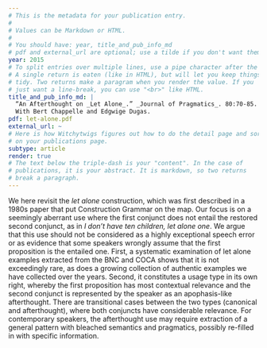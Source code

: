 ```yaml
---
# This is the metadata for your publication entry.
#
# Values can be Markdown or HTML.
#
# You should have: year, title_and_pub_info_md
# pdf and external_url are optional; use a tilde if you don't want them.
year: 2015
# To split entries over multiple lines, use a pipe character after the key.
# A single return is eaten (like in HTML), but will let you keep things
# tidy. Two returns make a paragram when you render the value. If you 
# just want a line-break, you can use "<br>" like HTML.
title_and_pub_info_md: |
  “An Afterthought on _Let Alone_.” _Journal of Pragmatics_. 80:70-85. 
  With Bert Chappelle and Edgwige Dugas.
pdf: let-alone.pdf
external_url: ~
# Here is how Witchytwigs figures out how to do the detail page and sort
# on your publications page.
subtype: article
render: true
# The text below the triple-dash is your "content". In the case of
# publications, it is your abstract. It is markdown, so two returns
# break a paragraph.
---
```

We here revisit the _let alone_ construction, which was first described in a 1980s paper that put Construction Grammar on the map. Our focus is on a seemingly aberrant use where the first conjunct does not entail the restored second conjunct, as in _I don’t have ten children, let alone one_. We argue that this use should not be considered as a highly exceptional speech error or as evidence that some speakers wrongly assume that the first proposition is the entailed one. First, a systematic examination of let alone examples extracted from the BNC and COCA shows that it is not exceedingly rare, as does a growing collection of authentic examples we have collected over the years. Second, it constitutes a usage type in its own right, whereby the first proposition has most contextual relevance and the second conjunct is represented by the speaker as an apophasis-like afterthought. There are transitional cases between the two types (canonical and afterthought), where both conjuncts have considerable relevance. For contemporary speakers, the afterthought use may require extraction of a general pattern with bleached semantics and pragmatics, possibly re-filled in with specific information.